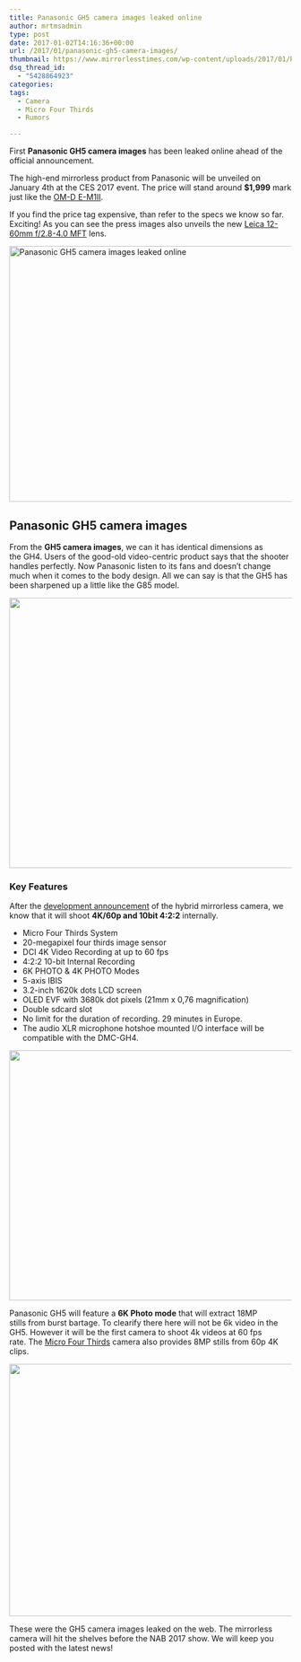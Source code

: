 ```yaml
---
title: Panasonic GH5 camera images leaked online
author: mrtmsadmin
type: post
date: 2017-01-02T14:16:36+00:00
url: /2017/01/panasonic-gh5-camera-images/
thumbnail: https://www.mirrorlesstimes.com/wp-content/uploads/2017/01/Panasonic-GH5-camera2.jpg
dsq_thread_id:
  - "5428864923"
categories:
tags:
  - Camera
  - Micro Four Thirds
  - Rumors

---
```

First **Panasonic GH5 camera images** has been leaked online ahead of the official announcement.

The high-end mirrorless product from Panasonic will be unveiled on January 4th at the CES 2017 event. The price will stand around **$1,999** mark just like the <a href="http://amzn.to/2eS7NeC" target="_blank">OM-D E-M1II</a>.

If you find the price tag expensive, than refer to the specs we know so far. Exciting! As you can see the press images also unveils the new [Leica 12-60mm f/2.8-4.0 MFT][1] lens. <!--more-->

[<img class="aligncenter wp-image-847 size-full" title="Panasonic GH5 camera images leaked online" src="https://i2.wp.com/www.mirrorlesstimes.com/wp-content/uploads/2017/01/Panasonic-GH5-camera3.jpg?resize=600%2C456&#038;ssl=1" alt="Panasonic GH5 camera images leaked online" width="600" height="456" srcset="https://i2.wp.com/www.mirrorlesstimes.com/wp-content/uploads/2017/01/Panasonic-GH5-camera3.jpg?w=800&ssl=1 800w, https://i2.wp.com/www.mirrorlesstimes.com/wp-content/uploads/2017/01/Panasonic-GH5-camera3.jpg?resize=300%2C228&ssl=1 300w, https://i2.wp.com/www.mirrorlesstimes.com/wp-content/uploads/2017/01/Panasonic-GH5-camera3.jpg?resize=768%2C584&ssl=1 768w" sizes="(max-width: 600px) 100vw, 600px" data-recalc-dims="1" />][2]

## Panasonic GH5 camera images

From the **GH5 camera images**, we can it has identical dimensions as the GH4. Users of the good-old video-centric product says that the shooter handles perfectly. Now Panasonic listen to its fans and doesn&#8217;t change much when it comes to the body design. All we can say is that the GH5 has been sharpened up a little like the G85 model.

[<img class="aligncenter size-full wp-image-848" src="https://i2.wp.com/www.mirrorlesstimes.com/wp-content/uploads/2017/01/Panasonic-GH5-camera1.jpg?resize=600%2C482&#038;ssl=1" alt="" width="600" height="482" srcset="https://i2.wp.com/www.mirrorlesstimes.com/wp-content/uploads/2017/01/Panasonic-GH5-camera1.jpg?w=800&ssl=1 800w, https://i2.wp.com/www.mirrorlesstimes.com/wp-content/uploads/2017/01/Panasonic-GH5-camera1.jpg?resize=300%2C241&ssl=1 300w, https://i2.wp.com/www.mirrorlesstimes.com/wp-content/uploads/2017/01/Panasonic-GH5-camera1.jpg?resize=768%2C616&ssl=1 768w" sizes="(max-width: 600px) 100vw, 600px" data-recalc-dims="1" />][3]

### Key Features

After the [development announcement][4] of the hybrid mirrorless camera, we know that it will shoot **4K/60p and 10bit 4:2:2** internally.

  * Micro Four Thirds System
  * 20-megapixel four thirds image sensor
  * DCI 4K Video Recording at up to 60 fps
  * 4:2:2 10-bit Internal Recording
  * 6K PHOTO & 4K PHOTO Modes
  * 5-axis IBIS
  * 3.2-inch 1620k dots LCD screen
  * OLED EVF with 3680k dot pixels (21mm x 0,76 magnification)
  * Double sdcard slot
  * No limit for the duration of recording. 29 minutes in Europe.
  * The audio XLR microphone hotshoe mounted I/O interface will be compatible with the DMC-GH4.

[<img class="aligncenter size-full wp-image-850" src="https://i1.wp.com/www.mirrorlesstimes.com/wp-content/uploads/2017/01/Panasonic-GH5-camera4.jpg?resize=600%2C446&#038;ssl=1" alt="" width="600" height="446" srcset="https://i1.wp.com/www.mirrorlesstimes.com/wp-content/uploads/2017/01/Panasonic-GH5-camera4.jpg?w=800&ssl=1 800w, https://i1.wp.com/www.mirrorlesstimes.com/wp-content/uploads/2017/01/Panasonic-GH5-camera4.jpg?resize=300%2C223&ssl=1 300w, https://i1.wp.com/www.mirrorlesstimes.com/wp-content/uploads/2017/01/Panasonic-GH5-camera4.jpg?resize=768%2C571&ssl=1 768w" sizes="(max-width: 600px) 100vw, 600px" data-recalc-dims="1" />][5]

Panasonic GH5 will feature a **6K Photo mode** that will extract 18MP stills from burst bartage. To clearify there here will not be 6k video in the GH5. However it will be the first camera to shoot 4k videos at 60 fps rate. The [Micro Four Thirds][6] camera also provides 8MP stills from 60p 4K clips.

[<img class="aligncenter size-full wp-image-851" src="https://i1.wp.com/www.mirrorlesstimes.com/wp-content/uploads/2017/01/Panasonic-GH5-camera5.jpg?resize=600%2C450&#038;ssl=1" alt="" width="600" height="450" srcset="https://i1.wp.com/www.mirrorlesstimes.com/wp-content/uploads/2017/01/Panasonic-GH5-camera5.jpg?w=800&ssl=1 800w, https://i1.wp.com/www.mirrorlesstimes.com/wp-content/uploads/2017/01/Panasonic-GH5-camera5.jpg?resize=300%2C225&ssl=1 300w, https://i1.wp.com/www.mirrorlesstimes.com/wp-content/uploads/2017/01/Panasonic-GH5-camera5.jpg?resize=768%2C576&ssl=1 768w" sizes="(max-width: 600px) 100vw, 600px" data-recalc-dims="1" />][7]

These were the GH5 camera images leaked on the web. The mirrorless camera will hit the shelves before the NAB 2017 show. We will keep you posted with the latest news!

 [1]: https://www.mirrorlesstimes.com/2016/12/new-panasonic-leica-dg-f2-8-4-0-mft-zoom-lenses-coming-2017/
 [2]: https://i2.wp.com/www.mirrorlesstimes.com/wp-content/uploads/2017/01/Panasonic-GH5-camera3.jpg?ssl=1
 [3]: https://i2.wp.com/www.mirrorlesstimes.com/wp-content/uploads/2017/01/Panasonic-GH5-camera1.jpg?ssl=1
 [4]: https://www.mirrorlesstimes.com/2016/09/panasonic-gh5-development/
 [5]: https://i1.wp.com/www.mirrorlesstimes.com/wp-content/uploads/2017/01/Panasonic-GH5-camera4.jpg?ssl=1
 [6]: https://www.mirrorlesstimes.com/tags/micro-four-thirds/
 [7]: https://i1.wp.com/www.mirrorlesstimes.com/wp-content/uploads/2017/01/Panasonic-GH5-camera5.jpg?ssl=1